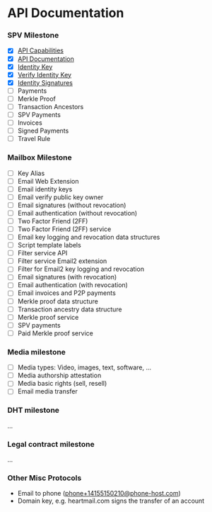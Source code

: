 API Documentation
=================

### SPV Milestone

* [x] [API Capabilities](./2001-api-capabilities.md)
* [x] [API Documentation](./2002-api-documentation.md)
* [x] [Identity Key](./2003-identity-key.md)
* [x] [Verify Identity Key](./2004-verify-identity-key.md)
* [x] [Identity Signatures](./2005-identity-signatures.md)
* [ ] Payments
* [ ] Merkle Proof
* [ ] Transaction Ancestors
* [ ] SPV Payments
* [ ] Invoices
* [ ] Signed Payments
* [ ] Travel Rule

### Mailbox Milestone

* [ ] Key Alias
* [ ] Email Web Extension
* [ ] Email identity keys
* [ ] Email verify public key owner
* [ ] Email signatures (without revocation)
* [ ] Email authentication (without revocation)
* [ ] Two Factor Friend (2FF)
* [ ] Two Factor Friend (2FF) service
* [ ] Email key logging and revocation data structures
* [ ] Script template labels
* [ ] Filter service API
* [ ] Filter service Email2 extension
* [ ] Filter for Email2 key logging and revocation
* [ ] Email signatures (with revocation)
* [ ] Email authentication (with revocation)
* [ ] Email invoices and P2P payments
* [ ] Merkle proof data structure
* [ ] Transaction ancestry data structure
* [ ] Merkle proof service
* [ ] SPV payments
* [ ] Paid Merkle proof service

### Media milestone

* [ ] Media types: Video, images, text, software, ...
* [ ] Media authorship attestation
* [ ] Media basic rights (sell, resell)
* [ ] Email media transfer

### DHT milestone

...

### Legal contract milestone

...

### Other Misc Protocols

* Email to phone (phone+14155150210@phone-host.com)
* Domain key, e.g. heartmail.com signs the transfer of an account